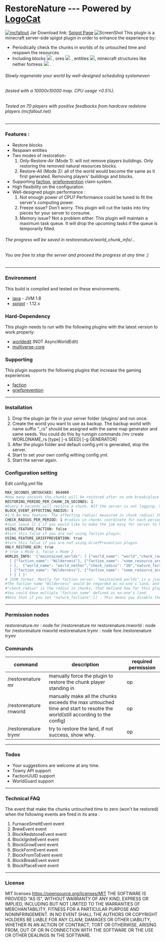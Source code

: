 # RestoreNature --- Powered by [LogoCat](https://mcuuid.net/?q=logocat) 
[![mcfallout](https://i.imgur.com/o6S7V07.png)](https://mcfallout.net)
Jar Download link: [Spigot Page](https://www.spigotmc.org/resources/restore-nature.21215/)
![ScreenShot](http://i.imgur.com/pK1bLqy.png)
This plugin is a minecraft server-side spigot plugin in order to enhance the experience by:
  - Periodically check the chunks in worlds of its untouched time and respawn the resources
  - Including blocks ![](https://www.csie.ntu.edu.tw/~b98902055/items/2-0.png) , ores ![](https://www.csie.ntu.edu.tw/~b98902055/items/56-0.png) , entities ![](https://www.csie.ntu.edu.tw/~b98902055/items/383-120.png), minecraft structures like nether fortress ![](https://www.csie.ntu.edu.tw/~b98902055/items/112-0.png) .

###### Slowly regenerate your world by well-designed scheduling systemeven 
###### (tested with a 10000x10000 map. CPU usage <0.5%). 
###### Tested on 70 players with positive feedbacks from hardcore redstone players (mcfallout.net)

---------
  ### Features : 
  - Restore blocks 
  - Respawn entities 
  - Two modes of restoration- 
    1. Only-Restore-Air (Mode 1): will not remove players buildings. Only restoring the removed natural resources blocks.
    2. Restore-All (Mode 2): all of the world would become the same as it first generated. Removing players' buildings and blocks.
  - Supporting [faction], [griefprevention] claim system.
  - High flexibility on the configuration
  - Well-designed plugin performance :
      1. Not enough power of CPU? Performance could be tuned to fit the server's computing power. 
      2. Freeze issue? 
         Don't worry. This plugin will cut the tasks into tiny pieces for your server to consume. 
      3. Memory issue? 
         Not a problem either. This plugin will maintain a maximum task queue. 
It will drop the upcoming tasks if the queue is temporarily filled.

###### The progress will be saved in restorenature/world_chunk_info/... 
###### You are free to stop the server and proceed the progress at any time :)

---------
### Environment 
This build is compiled and tested on these environments.
* [java] - JVM 1.8
* [spigot] - 1.12.x

### Hard-Dependency
This plugin needs to run with the following plugins with the latest version to work properly:
* [worldedit] (NOT AsyncWorldEdit)
* [multiverse-core]
### Supporting
This plugin supports the following plugins that increase the gaming experiences
* [faction]
* [griefprevention]
----
### Installation
1. Drop the plugin jar file in your server folder /plugins/ and run once.
2. Create the world you want to use as backup. The backup world with name suffix "_rs" should be assigned with the same map generator and same seeds. 
   You could do this by runngin commands 
   /mv create WORLDNAME_rs [type] [-s SEED] [-g GENERATOR]
2. After the plugin folder and default config.yml is generated, stop the server.
3. Start to set your own config withing config.yml.
4. Start the server again.

### Configuration setting
Edit config.yml file
```sh
MAX_SECONDS_UNTOUCHED: 864000 
#How many seconds the chunks will be restored after no one break/place the block.
RESTORING_PERIOD_PER_CHUNK_IN_SECONDS: 1 
#Every X seconds will restore a chunk. #If the server is not lagging. Set to 1 if you want. Only accept integer.
BLOCK_EVENT_EFFECTING_RADIUS: 1 
#1.0.0e New feature. The affecting radius( measured in chunk radius) that recording the players activity so the chunk won't get restored. 1 = 1x1 chunk (16x16 blocks), 2 = 3x3 chunks (48x48 blocks).
CHECK_RADIUS_PER_PERIOD: 1 #radius in chunks coordinate for each period 
#Just leave it 1 if you would like to make the job easy for server to handle
USING_FEATURE_FACTION: false 
#turn this false if you are not using faction plugin.
USING_FEATURE_GRIEFPREVENTION: true
#turn this false if you are not using GriefPrevention plugin.
ONLY_RESTORE_AIR: true
# true = Mode 1, false = Mode 2
WORLDS_INFO: '{"maintained_worlds": [ {"world_name": "world","check_radius": "50","nature_factions":
  [ {"faction_name": "Wilderness"}, {"faction_name": "some_resource_area_faction"}
  ] },  {"world_name": "world_nether","check_radius": "20","nature_factions":
  [ {"faction_name": "Wilderness"}, {"faction_name": "some_resource_area_faction"}
  ] } ] }'
# JSON format. Mostly for faction server. "maintained_worlds" is a json array. You could apply this plugin to multiple worlds. Take the first world "world" as example. 
#The faction name "Wilderness" would be regarded as no-one's land, and could be restored after it reaches the untouched time you set. 
#"check_radius" is the radius in chunks, that defined how far this plugin is going to check. For example, set it to 100, meaning that the (100+100)x(100+100) = (3200+3200)x(3200+3200) = 6400x6400 blocks map.
#You could have multiple "faction_name" defined as no-one's land.
#Note that if you set "nature_factions":[] . This means you disable the faction check. All the chunks will be restored only depends on the untouched time unless you are using Griefprevention or other checking features.
```
----
### Permission nodes
restorenature.mr : node for /restorenature mr
restorenature.rnworld : node for /restorenature rnworld
restorenature.trymr : node fore /restorenature trymr

### Commands
| command |description| required permission |
| ------ | ------ |---|
| /restorenature mr | manually force the plugin to restore the chunk player standing in | op |
| /restorenature rnworld | manually make all the chunks exceeds the max untouched time and start to resotre the world(still according to the config) | op |
| /restorenature trymr | try to restore the land, if not success, show why. | op |

----
### Todos
 - Your suggestions are welcome at any time.
 - Towny API support
 - FactionUUID support
 - WorldGuard support
----
### Technical FAQ 
The event that make the chunks untouched time to zero (won't be restored) when the following events are fired in its area : 
1. FurnaceSmeltEvent event
2. BrewEvent event
3. BlockRedstoneEvent event
4. BlockIgniteEvent event
5. BlockGrowEvent event
6. BlockFormEvent event
7. BlockFromToEvent event
8. BlockBreakEvent event
9. BlockPlaceEvent event
----
### License

MIT licenses https://opensource.org/licenses/MIT
THE SOFTWARE IS PROVIDED "AS IS", WITHOUT WARRANTY OF ANY KIND, EXPRESS OR IMPLIED, INCLUDING BUT NOT LIMITED TO THE WARRANTIES OF MERCHANTABILITY, FITNESS FOR A PARTICULAR PURPOSE AND NONINFRINGEMENT. IN NO EVENT SHALL THE AUTHORS OR COPYRIGHT HOLDERS BE LIABLE FOR ANY CLAIM, DAMAGES OR OTHER LIABILITY, WHETHER IN AN ACTION OF CONTRACT, TORT OR OTHERWISE, ARISING FROM, OUT OF OR IN CONNECTION WITH THE SOFTWARE OR THE USE OR OTHER DEALINGS IN THE SOFTWARE.

[//]: # (These are reference links used in the body of this note and get stripped out when the markdown processor does its job. There is no need to format nicely because it shouldn't be seen. Thanks SO - http://stackoverflow.com/questions/4823468/store-comments-in-markdown-syntax)

   [item]: <https://www.csie.ntu.edu.tw/~b98902055/items/>

   [vault]: <https://www.spigotmc.org/resources/vault.41918/>
   [multiverse-core]: <https://www.spigotmc.org/resources/multiverse-core.390/>
   [faction]: <https://www.spigotmc.org/resources/factions.1900/>
   [griefprevention]: <https://www.spigotmc.org/resources/griefprevention.1884/>
   [worldedit]: <https://dev.bukkit.org/projects/worldedit/files/2460562>
   [placeholderapi]: <https://www.spigotmc.org/resources/placeholderapi.6245/>
   [titlemanager]: <https://www.spigotmc.org/resources/titlemanager.1049/>
   [spigot]: <https://spigotmc.org>
   [java]: <https://java.com/zh_TW/>
   [license]: <https://opensource.org/licenses/MIT>